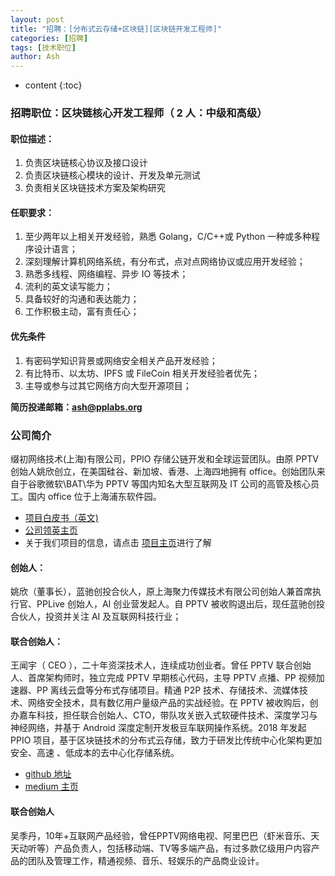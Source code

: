 ```yaml
---
layout: post
title: "招聘：[分布式云存储+区块链][区块链开发工程师]"
categories: [招聘]
tags: [技术职位]
author: Ash
---
```


* content
{:toc}


### 招聘职位：区块链核心开发工程师（ 2 人：中级和高级）
#### 职位描述：
1.  负责区块链核心协议及接口设计
2. 负责区块链核心模块的设计、开发及单元测试
3. 负责相关区块链技术方案及架构研究
#### 任职要求：
1.  至少两年以上相关开发经验，熟悉 Golang，C/C++或 Python 一种或多种程序设计语言；
1.  深刻理解计算机网络系统，有分布式，点对点网络协议或应用开发经验；
1.  熟悉多线程、网络编程、异步 IO 等技术；
1.  流利的英文读写能力；
1.  具备较好的沟通和表达能力；
1.  工作积极主动，富有责任心；





#### 优先条件
1.  有密码学知识背景或网络安全相关产品开发经验；
1.  有比特币、以太坊、IPFS 或 FileCoin 相关开发经验者优先；
1.  主导或参与过其它网络方向大型开源项目；

**简历投递邮箱：ash@pplabs.org**
### 公司简介
缀初网络技术(上海)有限公司，PPIO 存储公链开发和全球运营团队。由原 PPTV 创始人姚欣创立，在美国硅谷、新加坡、香港、上海四地拥有 office。创始团队来自于谷歌微软\BAT\华为 PPTV 等国内知名大型互联网及 IT 公司的高管及核心员工。国内 office 位于上海浦东软件园。
- [项目白皮书（英文)](https://github.com/PPIO/Whitepaper/?ash)
- [公司领英主页]( https://www.linkedin.com/company/pplabs/?ash)
- 关于我们项目的信息，请点击 [项目主页](https://www.pp.io/?ash)进行了解

#### 创始人：
姚欣（董事长），蓝驰创投合伙人，原上海聚力传媒技术有限公司创始人兼首席执行官、PPLive 创始人，AI 创业营发起人。自 PPTV 被收购退出后，现任蓝驰创投合伙人，投资并关注 AI 及互联网科技行业；

#### 联合创始人：
王闻宇（ CEO ），二十年资深技术人，连续成功创业者。曾任 PPTV 联合创始人、首席架构师时，独立完成 PPTV 早期核心代码，主导 PPTV 点播、PP 视频加速器、PP 离线云盘等分布式存储项目。精通 P2P 技术、存储技术、流媒体技术、网络安全技术，具有数亿用户量级产品的实战经验。在 PPTV 被收购后，创办嘉车科技，担任联合创始人、CTO，带队攻关嵌入式软硬件技术、深度学习与神经网络，并基于 Android 深度定制开发极豆车联网操作系统。2018 年发起 PPIO 项目，基于区块链技术的分布式云存储，致力于研发比传统中心化架构更加安全、高速 、低成本的去中心化存储系统。
- [github 地址](https://github.com/omnigeeker/?ash)
- [medium 主页](https://medium.com/@omnigeeker/?ash)

#### 联合创始人
吴季丹，10年+互联网产品经验，曾任PPTV网络电视、阿里巴巴（虾米音乐、天天动听等）产品负责人，包括移动端、TV等多端产品，有过多款亿级用户内容产品的团队及管理工作，精通视频、音乐、轻娱乐的产品商业设计。
